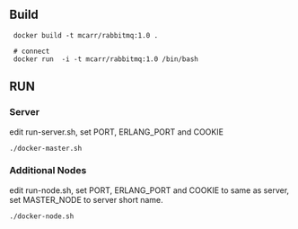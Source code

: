 


## Build

     docker build -t mcarr/rabbitmq:1.0 .

     # connect
     docker run  -i -t mcarr/rabbitmq:1.0 /bin/bash


## RUN


### Server
   
   edit run-server.sh, set PORT, ERLANG_PORT and COOKIE
  
    ./docker-master.sh
   
### Additional Nodes
   
   edit run-node.sh, set PORT, ERLANG_PORT and COOKIE to same as server, set MASTER_NODE to server short name.
   
    ./docker-node.sh


